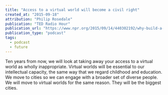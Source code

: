 ```yaml
---
title: "Access to a virtual world will become a civil right"
created_at: "2015-09-18"
attribution: "Philip Rosedale"
publication: "TED Radio Hour"
publication_url: "https://www.npr.org/2015/09/14/440302192/why-build-a-virtual-world"
publication_type: "podcast"
tags:
  - podcast
  - future
---
```


Ten years from now, we will look at taking away your access to a virtual world as wholly inappropriate. Virtual worlds will be essential to our intellectual capacity, the same way that we regard childhood and education. We move to cities so we can engage with a broader set of diverse people. We will move to virtual worlds for the same reason. They will be the biggest cities.
